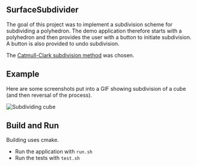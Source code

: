 SurfaceSubdivider
-----------------

The goal of this project was to implement a subdivision scheme for subdividing 
a polyhedron.  The demo application therefore starts with a polyhedron and 
then provides the user with a button to initiate subdivision.  A button is 
also provided to undo subdivision.

The [Catmull-Clark subdivision method](http://en.wikipedia.org/wiki/Catmull%E2%80%93Clark_subdivision_surface) 
was chosen.

Example
-------
Here are some screenshots put into a GIF showing subdivision of a cube
(and then reversal of the process).

![Subdividing cube](/docs/subdivide.gif?raw=true "Subdividing cube")

Build and Run
-------------
Building uses cmake.

* Run the application with ```run.sh```
* Run the tests with ```test.sh```
